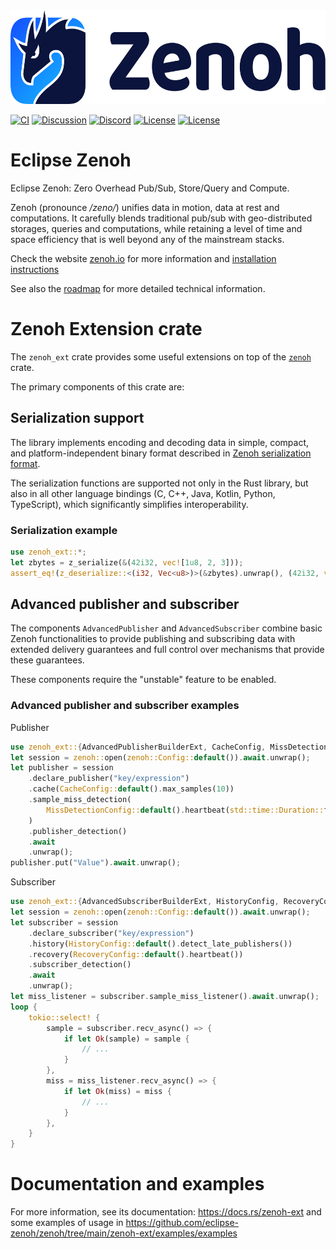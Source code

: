 <img src="https://raw.githubusercontent.com/eclipse-zenoh/zenoh/master/zenoh-dragon.png" height="150">

[![CI](https://github.com/eclipse-zenoh/zenoh/actions/workflows/ci.yml/badge.svg?branch=main)](https://github.com/eclipse-zenoh/zenoh/actions?query=workflow%3ACI+branch%3Amain++)
[![Discussion](https://img.shields.io/badge/discussion-on%20github-blue)](https://github.com/eclipse-zenoh/roadmap/discussions)
[![Discord](https://img.shields.io/badge/chat-on%20discord-blue)](https://discord.gg/2GJ958VuHs)
[![License](https://img.shields.io/badge/License-EPL%202.0-blue)](https://choosealicense.com/licenses/epl-2.0/)
[![License](https://img.shields.io/badge/License-Apache%202.0-blue.svg)](https://opensource.org/licenses/Apache-2.0)

# Eclipse Zenoh

Eclipse Zenoh: Zero Overhead Pub/Sub, Store/Query and Compute.

Zenoh (pronounce _/zeno/_) unifies data in motion, data at rest and computations. It carefully blends traditional pub/sub with geo-distributed storages, queries and computations, while retaining a level of time and space efficiency that is well beyond any of the mainstream stacks.

Check the website [zenoh.io](http://zenoh.io) for more information and [installation instructions](https://zenoh.io/docs/getting-started/installation/)

See also the [roadmap](https://github.com/eclipse-zenoh/roadmap) for more detailed technical information.

# Zenoh Extension crate

The `zenoh_ext` crate provides some useful extensions on top of the [`zenoh`](https://crates.io/crates/zenoh) crate.

The primary components of this crate are:

## Serialization support

The library implements encoding and decoding data in simple, compact, and platform-independent binary format
described in [Zenoh serialization format](https://github.com/eclipse-zenoh/roadmap/blob/main/rfcs/ALL/Serialization.md).

The serialization functions are supported not only in the Rust library, but also in all other language bindings (C, C++,
Java, Kotlin, Python, TypeScript), which significantly simplifies interoperability.

### Serialization example

```rust
use zenoh_ext::*;
let zbytes = z_serialize(&(42i32, vec![1u8, 2, 3]));
assert_eq!(z_deserialize::<(i32, Vec<u8>)>(&zbytes).unwrap(), (42i32, vec![1u8, 2, 3]));
```

## Advanced publisher and subscriber

The components `AdvancedPublisher` and `AdvancedSubscriber` combine basic Zenoh functionalities to
provide publishing and subscribing data with extended delivery guarantees and full control over mechanisms
that provide these guarantees.

These components require the "unstable" feature to be enabled.

### Advanced publisher and subscriber examples

Publisher

```rust
use zenoh_ext::{AdvancedPublisherBuilderExt, CacheConfig, MissDetectionConfig};
let session = zenoh::open(zenoh::Config::default()).await.unwrap();
let publisher = session
    .declare_publisher("key/expression")
    .cache(CacheConfig::default().max_samples(10))
    .sample_miss_detection(
        MissDetectionConfig::default().heartbeat(std::time::Duration::from_secs(1))
    )
    .publisher_detection()
    .await
    .unwrap();
publisher.put("Value").await.unwrap();
```

Subscriber

```rust
use zenoh_ext::{AdvancedSubscriberBuilderExt, HistoryConfig, RecoveryConfig};
let session = zenoh::open(zenoh::Config::default()).await.unwrap();
let subscriber = session
    .declare_subscriber("key/expression")
    .history(HistoryConfig::default().detect_late_publishers())
    .recovery(RecoveryConfig::default().heartbeat())
    .subscriber_detection()
    .await
    .unwrap();
let miss_listener = subscriber.sample_miss_listener().await.unwrap();
loop {
    tokio::select! {
        sample = subscriber.recv_async() => {
            if let Ok(sample) = sample {
                // ...
            }
        },
        miss = miss_listener.recv_async() => {
            if let Ok(miss) = miss {
                // ...
            }
        },
    }
}
```

# Documentation and examples

For more information, see its documentation: <https://docs.rs/zenoh-ext>
and some examples of usage in <https://github.com/eclipse-zenoh/zenoh/tree/main/zenoh-ext/examples/examples>
